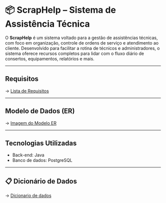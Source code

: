 # 📦 ScrapHelp – Sistema de Assistência Técnica

O **ScrapHelp** é um sistema voltado para a gestão de assistências técnicas, com foco em organização, controle de ordens de serviço e atendimento ao cliente. Desenvolvido para facilitar a rotina de técnicos e administradores, o sistema oferece recursos completos para lidar com o fluxo diário de consertos, equipamentos, relatórios e mais.

---

## Requisitos
-> [Lista de Requisitos](Requisitos.md)

---

##  Modelo de Dados (ER)
-> [Imagem do Modelo ER](Imagens/MER_ScrapHelper.jpeg)

---

## Tecnologias Utilizadas
- Back-end: Java
- Banco de dados: PostgreSQL

---

## 📋 Dicionário de Dados
-> [Dicionario de dados](DicionarioDeDados.md)